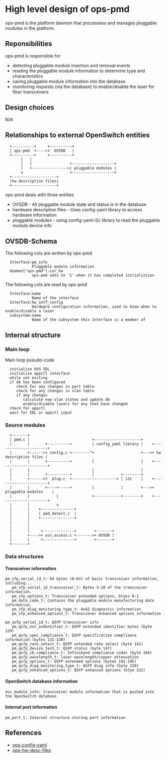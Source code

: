 # High level design of ops-pmd
ops-pmd is the platform daemon that processess and manages pluggable modules in the platform.

## Reponsibilities
ops-pmd is responsible for
* detecting pluggable module insertion and removal events
* reading the pluggable module information to determine type and characteristics
* saving pluggable module information into the database
* monitoring requests (via the database) to enable/disable the laser for fiber transceivers

## Design choices
N/A

## Relationships to external OpenSwitch entities
```ditaa
  +----------+     +----------+
  | ops-pmd  +---->+  OVSDB   |
  +----------+     +----------+
       |   |
       |   |                 +-------------------+
       |   +---------------->| pluggable modules |
       v                     +-------------------+
  +--------------------+
  |hw description files|
  +--------------------+
```
ops-pmd deals with three entities
* OVSDB - All pluggable module state and status is in the database
* hardware description files - Uses config-yaml library to access hardware information
* pluggable modules - using config-yaml i2c library to read the pluggable module device info

## OVSDB-Schema
The following cols are written by ops-pmd
```
  Interface:pm_info
            Pluggable module information
  daemon["ops-pmd"]:cur_hw
            ops-pmd sets to '1' when it has completed initializtion
```

The following cols are read by ops-pmd
```
  Interface:name
            Name of the interface
  Interface:hw_intf_config
            Hardware configuration information, used to know when to enable/disable a laser
  subsystem:name
            Name of the subsystem this Interface is a member of
```

## Internal structure

### Main loop
Main loop pseudo-code
```
  initialize OVS IDL
  initialize appctl interface
  while not exiting
  if db has been configured
     check for any changes in port table
     check for any changes in vlan table
     if any changes
        calculate new vlan states and update db
        enable/disable lasers for any that have changed
  check for appctl
  wait for IDL or appctl input
```


### Source modules
```ditaa
  +-------+
  | pmd.c |                            +---------------------+
  |       |       +----------+         | config_yaml library |    +----------------------+
  |       +------>+ config.c +--------^+                     +--->+ hw description files |
  |       |       +----------+         |                     |    +----------------------+
  |       |                            |                     |
  |       |       +----------+         |            +--------+
  |       +------>+  plug.c  +--------------------> | i2c    |    +----------------------+
  |       |       +----+-----+         |            |        +--->+ pluggable modules    |
  |       |            |               +------------+--------+    +----------------------+
  |       |            v
  |       |    +---------------+
  |       |    | pmd_detect.c  |
  |       |    +---------------+
  |       |
  |       |
  |       |     +--------------+        +-------+
  |       +---->+ ovs_access.c +------->+ OVSDB |
  |       |     +--------------+        +-------+
  +-------+
```

### Data structures

#### Transceiver information
```
pm_sfp_serial_id_t: 64 bytes (0-63) of basic transceiver information, including...
   pm_sfp_serial_id_transceiver_t: Bytes 3-10 of the transceiver information.
   pm_sfp_options_t: Transceiver extended options, btyes 0-1
   pm_data_code_t: Contains the pluggable module manufacturing date information.
   pm_sfp_diag_monitoring_type_t: 0xA2 diagnostic information
   pm_sfp_enhanced_options_t: Transciever enhanced options information

pm_qsfp_serial_id_t: QSFP transceiver info
   pm_qsfp_ext_indentifier_t: QSFP extended identifier bytes (byte 129)
   pm_qsfp_spec_compliance_t: QSFP specification compliance information (bytes 131-138)
   pm_qsfp_rate_select_t: QSFP extended rate select (byte 141)
   pm_qsfp_device_tech_t: QSFP status (byte 147)
   pm_qsfp_ib_compliance_t: Infiniband compliance codes (byte 164)
   pm_qsfp_wavelength_t: laser wavelength/copper attenuation
   pm_qsfp_options_t: QSFP extended options (bytes 192-195)
   pm_qsfp_diag_monitoring_type_t: QSFP diag info (byte 220)
   pm_qsfp_enhanced_options_t: QSFP enhanced options (btye 221)
```

#### OpenSwitch database information
```
ovs_module_info: transceiver module information that is pushed into the OpenSwitch database
```

#### Internal port information
```
pm_port_t: Internal structure storing port information
```

## References
* [ops-config-yaml](http://www.openswitch.net/OPS-TODO-NEED-LINK)
* [ops-hw-desc-files](http://www.openswitch.net/OPS-TODO-NEED-LINK)
